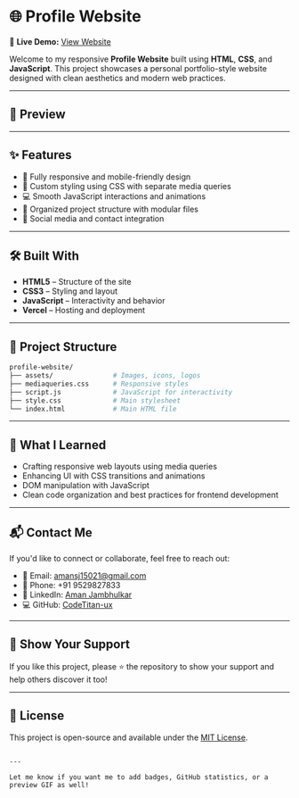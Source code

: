 # 🌐 Profile Website

🚀 **Live Demo:** [View Website](https://profile-website-delta-jet.vercel.app)

Welcome to my responsive **Profile Website** built using **HTML**, **CSS**, and **JavaScript**. This project showcases a personal portfolio-style website designed with clean aesthetics and modern web practices.

---

## 📸 Preview




---

## ✨ Features

- 🎯 Fully responsive and mobile-friendly design
- 🎨 Custom styling using CSS with separate media queries
- 💻 Smooth JavaScript interactions and animations
- 📁 Organized project structure with modular files
- 🔗 Social media and contact integration

---

## 🛠️ Built With

- **HTML5** – Structure of the site  
- **CSS3** – Styling and layout  
- **JavaScript** – Interactivity and behavior  
- **Vercel** – Hosting and deployment  

---

## 📂 Project Structure

```bash
profile-website/
├── assets/               # Images, icons, logos
├── mediaqueries.css      # Responsive styles
├── script.js             # JavaScript for interactivity
├── style.css             # Main stylesheet
└── index.html            # Main HTML file
```

---

## 🧠 What I Learned

- Crafting responsive web layouts using media queries
- Enhancing UI with CSS transitions and animations
- DOM manipulation with JavaScript
- Clean code organization and best practices for frontend development

---

## 📬 Contact Me

If you'd like to connect or collaborate, feel free to reach out:

- 📧 Email: [amansj15021@gmail.com](mailto:amansj15021@gmail.com)  
- 📱 Phone: +91 9529827833  
- 💼 LinkedIn: [Aman Jambhulkar](https://www.linkedin.com/in/aman-jambhulkar-101233237/)  
- 💻 GitHub: [CodeTitan-ux](https://github.com/CodeTitan-ux)

---

## 🌟 Show Your Support

If you like this project, please ⭐ the repository to show your support and help others discover it too!

---

## 📝 License

This project is open-source and available under the [MIT License](LICENSE).
```

---

Let me know if you want me to add badges, GitHub statistics, or a preview GIF as well!
